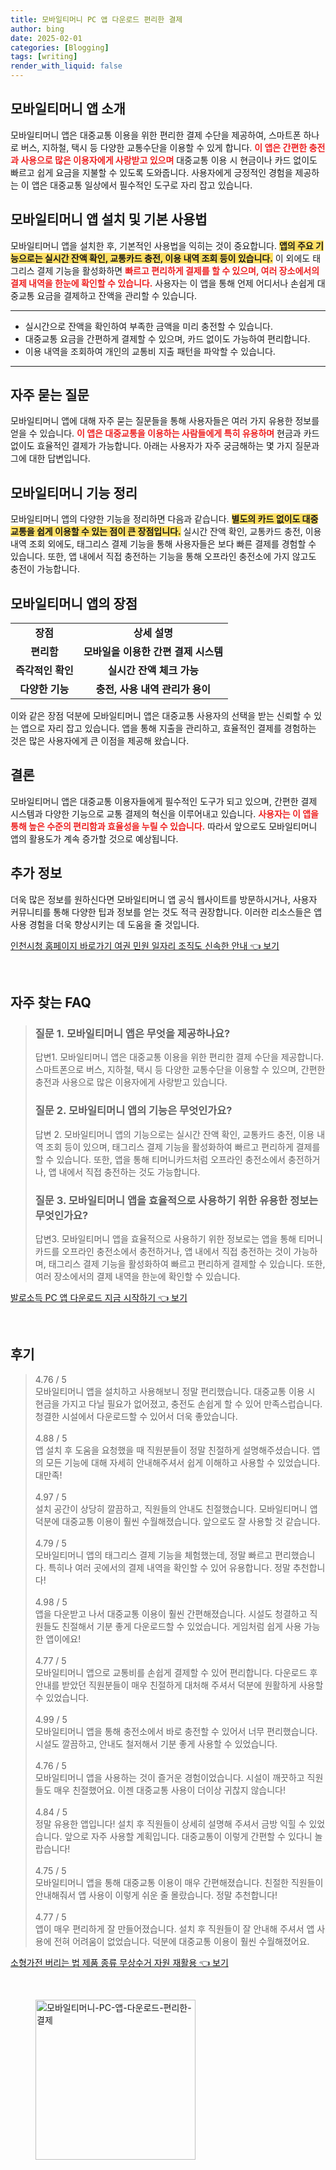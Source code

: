 ```yaml
---
title: 모바일티머니 PC 앱 다운로드 편리한 결제
author: bing
date: 2025-02-01
categories: [Blogging]
tags: [writing]
render_with_liquid: false
---
```



<h2 id='모바일티머니_app소개'>모바일티머니 앱 소개</h2>

<p>모바일티머니 앱은 대중교통 이용을 위한 편리한 결제 수단을 제공하여, 스마트폰 하나로 버스, 지하철, 택시 등 다양한 교통수단을 이용할 수 있게 합니다. <b><span style="color: #ee2323;">이 앱은 간편한 충전과 사용으로 많은 이용자에게 사랑받고 있으며</span></b> 대중교통 이용 시 현금이나 카드 없이도 빠르고 쉽게 요금을 지불할 수 있도록 도와줍니다. 사용자에게 긍정적인 경험을 제공하는 이 앱은 대중교통 일상에서 필수적인 도구로 자리 잡고 있습니다.</p>

<h2 id='모바일티머니_앱_설치_및_기본_사용법'>모바일티머니 앱 설치 및 기본 사용법</h2>

<p>모바일티머니 앱을 설치한 후, 기본적인 사용법을 익히는 것이 중요합니다. <b><span style="background-color: #ffe066;">앱의 주요 기능으로는 실시간 잔액 확인, 교통카드 충전, 이용 내역 조회 등이 있습니다.</span></b> 이 외에도 태그리스 결제 기능을 활성화하면 <b><span style="color: #ee2323;">빠르고 편리하게 결제를 할 수 있으며, 여러 장소에서의 결제 내역을 한눈에 확인할 수 있습니다.</span></b> 사용자는 이 앱을 통해 언제 어디서나 손쉽게 대중교통 요금을 결제하고 잔액을 관리할 수 있습니다.</p>

<hr />

<ul>
    <li>실시간으로 잔액을 확인하여 부족한 금액을 미리 충전할 수 있습니다.</li>
    <li>대중교통 요금을 간편하게 결제할 수 있으며, 카드 없이도 가능하여 편리합니다.</li>
    <li>이용 내역을 조회하여 개인의 교통비 지출 패턴을 파악할 수 있습니다.</li>
</ul>

<hr />

<h2 id='자주_묻는_질문'>자주 묻는 질문</h2>

<p>모바일티머니 앱에 대해 자주 묻는 질문들을 통해 사용자들은 여러 가지 유용한 정보를 얻을 수 있습니다. <b><span style="color: #ee2323;">이 앱은 대중교통을 이용하는 사람들에게 특히 유용하며</span></b> 현금과 카드 없이도 효율적인 결제가 가능합니다. 아래는 사용자가 자주 궁금해하는 몇 가지 질문과 그에 대한 답변입니다.</p>

<h2 id='모바일티머니_기능_정리'>모바일티머니 기능 정리</h2>

<p>모바일티머니 앱의 다양한 기능을 정리하면 다음과 같습니다. <b><span style="background-color: #ffe066;">별도의 카드 없이도 대중교통을 쉽게 이용할 수 있는 점이 큰 장점입니다.</span></b> 실시간 잔액 확인, 교통카드 충전, 이용 내역 조회 외에도, 태그리스 결제 기능을 통해 사용자들은 보다 빠른 결제를 경험할 수 있습니다. 또한, 앱 내에서 직접 충전하는 기능을 통해 오프라인 충전소에 가지 않고도 충전이 가능합니다.</p>

<h2 id='모바일티머니_앱의_장점'>모바일티머니 앱의 장점</h2>

<table>
    <tr>
        <td style="text-align: center; height: 17px;"><b>장점</b></td>
        <td style="text-align: center; height: 17px;"><b>상세 설명</b></td>
    </tr>
    <tr>
        <td style="text-align: center; height: 17px;"><b>편리함</b></td>
        <td style="text-align: center; height: 17px;"><b>모바일을 이용한 간편 결제 시스템</b></td>
    </tr>
    <tr>
        <td style="text-align: center; height: 17px;"><b>즉각적인 확인</b></td>
        <td style="text-align: center; height: 17px;"><b>실시간 잔액 체크 가능</b></td>
    </tr>
    <tr>
        <td style="text-align: center; height: 17px;"><b>다양한 기능</b></td>
        <td style="text-align: center; height: 17px;"><b>충전, 사용 내역 관리가 용이</b></td>
    </tr>
</table>

<p>이와 같은 장점 덕분에 모바일티머니 앱은 대중교통 사용자의 선택을 받는 신뢰할 수 있는 앱으로 자리 잡고 있습니다. 앱을 통해 지출을 관리하고, 효율적인 결제를 경험하는 것은 많은 사용자에게 큰 이점을 제공해 왔습니다.</p>

<h2 id='결론'>결론</h2>

<p>모바일티머니 앱은 대중교통 이용자들에게 필수적인 도구가 되고 있으며, 간편한 결제 시스템과 다양한 기능으로 교통 결제의 혁신을 이루어내고 있습니다. <b><span style="color: #ee2323;">사용자는 이 앱을 통해 높은 수준의 편리함과 효율성을 누릴 수 있습니다.</span></b> 따라서 앞으로도 모바일티머니 앱의 활용도가 계속 증가할 것으로 예상됩니다.</p>

<h2 id='추가_정보'>추가 정보</h2>

<p>더욱 많은 정보를 원하신다면 모바일티머니 앱 공식 웹사이트를 방문하시거나, 사용자 커뮤니티를 통해 다양한 팁과 정보를 얻는 것도 적극 권장합니다. 이러한 리소스들은 앱 사용 경험을 더욱 향상시키는 데 도움을 줄 것입니다.</p>


<p><a class="click-button" title="인천시청 홈페이지 바로가기 여권 민원 일자리 조직도 신속한 안내" href="https://purplelist.github.io/posts/%EC%9D%B8%EC%B2%9C%EC%8B%9C%EC%B2%AD-%ED%99%88%ED%8E%98%EC%9D%B4%EC%A7%80-%EB%B0%94%EB%A1%9C%EA%B0%80%EA%B8%B0-%EC%97%AC%EA%B6%8C-%EB%AF%BC%EC%9B%90-%EC%9D%BC%EC%9E%90%EB%A6%AC-%EC%A1%B0%EC%A7%81%EB%8F%84-%EC%8B%A0%EC%86%8D%ED%95%9C-%EC%95%88%EB%82%B4/" rel="dofollow">인천시청 홈페이지 바로가기 여권 민원 일자리 조직도 신속한 안내 👈 보기</a></p><br>
<h2 id='자주_찾는_FAQ'>자주 찾는 FAQ</h2>
<div itemscope="" itemtype="https://schema.org/FAQPage"> 
<blockquote> 
<div itemscope="" itemprop="mainEntity" itemtype="https://schema.org/Question"> 
<h3 itemprop="name">질문 1. 모바일티머니 앱은 무엇을 제공하나요?</h3> 
<div itemscope="" itemprop="acceptedAnswer" itemtype="https://schema.org/Answer"> 
<span itemprop="text"> 
<p>답변1. 모바일티머니 앱은 대중교통 이용을 위한 편리한 결제 수단을 제공합니다. 스마트폰으로 버스, 지하철, 택시 등 다양한 교통수단을 이용할 수 있으며, 간편한 충전과 사용으로 많은 이용자에게 사랑받고 있습니다.</p> 
</span> 
</div> 
</div> 
<div itemscope="" itemprop="mainEntity" itemtype="https://schema.org/Question"> 
<h3 itemprop="name">질문 2. 모바일티머니 앱의 기능은 무엇인가요?</h3> 
<div itemscope="" itemprop="acceptedAnswer" itemtype="https://schema.org/Answer"> 
<span itemprop="text"> 
<p>답변 2. 모바일티머니 앱의 기능으로는 실시간 잔액 확인, 교통카드 충전, 이용 내역 조회 등이 있으며, 태그리스 결제 기능을 활성화하여 빠르고 편리하게 결제를 할 수 있습니다. 또한, 앱을 통해 티머니카드처럼 오프라인 충전소에서 충전하거나, 앱 내에서 직접 충전하는 것도 가능합니다.</p> 
</span> 
</div> 
</div> 
<div itemscope="" itemprop="mainEntity" itemtype="https://schema.org/Question"> 
<h3 itemprop="name">질문 3. 모바일티머니 앱을 효율적으로 사용하기 위한 유용한 정보는 무엇인가요?</h3> 
<div itemscope="" itemprop="acceptedAnswer" itemtype="https://schema.org/Answer"> 
<span itemprop="text"> 
<p>답변3. 모바일티머니 앱을 효율적으로 사용하기 위한 정보로는 앱을 통해 티머니카드를 오프라인 충전소에서 충전하거나, 앱 내에서 직접 충전하는 것이 가능하며, 태그리스 결제 기능을 활성화하여 빠르고 편리하게 결제할 수 있습니다. 또한, 여러 장소에서의 결제 내역을 한눈에 확인할 수 있습니다.</p> 
</span> 
</div> 
</div> 
</blockquote> 
</div>
<p><a class="click-button" title="발로소득 PC 앱 다운로드 지금 시작하기" href="https://purplelist.github.io/posts/%EB%B0%9C%EB%A1%9C%EC%86%8C%EB%93%9D-PC-%EC%95%B1-%EB%8B%A4%EC%9A%B4%EB%A1%9C%EB%93%9C-%EC%A7%80%EA%B8%88-%EC%8B%9C%EC%9E%91%ED%95%98%EA%B8%B0/" rel="dofollow">발로소득 PC 앱 다운로드 지금 시작하기 👈 보기</a></p><br>
<h2 id='후기'>후기</h2>
<div itemscope itemtype="https://schema.org/Product">
  <blockquote>
  <div itemprop="review" itemscope itemtype="https://schema.org/Review">
      <div itemprop="reviewRating" itemscope itemtype="https://schema.org/Rating"> <span itemprop="ratingValue">4.76</span> / <span itemprop="bestRating">5</span> </div>
      <span itemprop="reviewBody">모바일티머니 앱을 설치하고 사용해보니 정말 편리했습니다. 대중교통 이용 시 현금을 가지고 다닐 필요가 없어졌고, 충전도 손쉽게 할 수 있어 만족스럽습니다. 청결한 시설에서 다운로드할 수 있어서 더욱 좋았습니다.</span>
  </div>
  <br>
  <div itemprop="review" itemscope itemtype="https://schema.org/Review">
      <div itemprop="reviewRating" itemscope itemtype="https://schema.org/Rating"> <span itemprop="ratingValue">4.88</span> / <span itemprop="bestRating">5</span> </div>
      <span itemprop="reviewBody">앱 설치 후 도움을 요청했을 때 직원분들이 정말 친절하게 설명해주셨습니다. 앱의 모든 기능에 대해 자세히 안내해주셔서 쉽게 이해하고 사용할 수 있었습니다. 대만족!</span>
  </div>
  <br>
  <div itemprop="review" itemscope itemtype="https://schema.org/Review">
      <div itemprop="reviewRating" itemscope itemtype="https://schema.org/Rating"> <span itemprop="ratingValue">4.97</span> / <span itemprop="bestRating">5</span> </div>
      <span itemprop="reviewBody">설치 공간이 상당히 깔끔하고, 직원들의 안내도 친절했습니다. 모바일티머니 앱 덕분에 대중교통 이용이 훨씬 수월해졌습니다. 앞으로도 잘 사용할 것 같습니다.</span>
  </div>
  <br>
  <div itemprop="review" itemscope itemtype="https://schema.org/Review">
      <div itemprop="reviewRating" itemscope itemtype="https://schema.org/Rating"> <span itemprop="ratingValue">4.79</span> / <span itemprop="bestRating">5</span> </div>
      <span itemprop="reviewBody">모바일티머니 앱의 태그리스 결제 기능을 체험했는데, 정말 빠르고 편리했습니다. 특히나 여러 곳에서의 결제 내역을 확인할 수 있어 유용합니다. 정말 추천합니다!</span>
  </div>
  <br>
  <div itemprop="review" itemscope itemtype="https://schema.org/Review">
      <div itemprop="reviewRating" itemscope itemtype="https://schema.org/Rating"> <span itemprop="ratingValue">4.98</span> / <span itemprop="bestRating">5</span> </div>
      <span itemprop="reviewBody">앱을 다운받고 나서 대중교통 이용이 훨씬 간편해졌습니다. 시설도 청결하고 직원들도 친절해서 기분 좋게 다운로드할 수 있었습니다. 게임처럼 쉽게 사용 가능한 앱이에요!</span>
  </div>
  <br>
  <div itemprop="review" itemscope itemtype="https://schema.org/Review">
      <div itemprop="reviewRating" itemscope itemtype="https://schema.org/Rating"> <span itemprop="ratingValue">4.77</span> / <span itemprop="bestRating">5</span> </div>
      <span itemprop="reviewBody">모바일티머니 앱으로 교통비를 손쉽게 결제할 수 있어 편리합니다. 다운로드 후 안내를 받았던 직원분들이 매우 친절하게 대처해 주셔서 덕분에 원활하게 사용할 수 있었습니다.</span>
  </div>
  <br>
  <div itemprop="review" itemscope itemtype="https://schema.org/Review">
      <div itemprop="reviewRating" itemscope itemtype="https://schema.org/Rating"> <span itemprop="ratingValue">4.99</span> / <span itemprop="bestRating">5</span> </div>
      <span itemprop="reviewBody">모바일티머니 앱을 통해 충전소에서 바로 충전할 수 있어서 너무 편리했습니다. 시설도 깔끔하고, 안내도 철저해서 기분 좋게 사용할 수 있었습니다.</span>
  </div>
  <br>
  <div itemprop="review" itemscope itemtype="https://schema.org/Review">
      <div itemprop="reviewRating" itemscope itemtype="https://schema.org/Rating"> <span itemprop="ratingValue">4.76</span> / <span itemprop="bestRating">5</span> </div>
      <span itemprop="reviewBody">모바일티머니 앱을 사용하는 것이 즐거운 경험이었습니다. 시설이 깨끗하고 직원들도 매우 친절했어요. 이젠 대중교통 사용이 더이상 귀찮지 않습니다!</span>
  </div>
  <br>
  <div itemprop="review" itemscope itemtype="https://schema.org/Review">
      <div itemprop="reviewRating" itemscope itemtype="https://schema.org/Rating"> <span itemprop="ratingValue">4.84</span> / <span itemprop="bestRating">5</span> </div>
      <span itemprop="reviewBody">정말 유용한 앱입니다! 설치 후 직원들이 상세히 설명해 주셔서 금방 익힐 수 있었습니다. 앞으로 자주 사용할 계획입니다. 대중교통이 이렇게 간편할 수 있다니 놀랍습니다!</span>
  </div>
  <br>
  <div itemprop="review" itemscope itemtype="https://schema.org/Review">
      <div itemprop="reviewRating" itemscope itemtype="https://schema.org/Rating"> <span itemprop="ratingValue">4.75</span> / <span itemprop="bestRating">5</span> </div>
      <span itemprop="reviewBody">모바일티머니 앱을 통해 대중교통 이용이 매우 간편해졌습니다. 친절한 직원들이 안내해줘서 앱 사용이 이렇게 쉬운 줄 몰랐습니다. 정말 추천합니다!</span>
  </div>
  <br>
  <div itemprop="review" itemscope itemtype="https://schema.org/Review">
      <div itemprop="reviewRating" itemscope itemtype="https://schema.org/Rating"> <span itemprop="ratingValue">4.77</span> / <span itemprop="bestRating">5</span> </div>
      <span itemprop="reviewBody">앱이 매우 편리하게 잘 만들어졌습니다. 설치 후 직원들이 잘 안내해 주셔서 앱 사용에 전혀 어려움이 없었습니다. 덕분에 대중교통 이용이 훨씬 수월해졌어요.</span>
  </div>
  </blockquote>
</div>
<p><a class="click-button" title="소형가전 버리는 법 제품 종류 무상수거 자원 재활용" href="https://purplelist.github.io/posts/%EC%86%8C%ED%98%95%EA%B0%80%EC%A0%84-%EB%B2%84%EB%A6%AC%EB%8A%94-%EB%B2%95-%EC%A0%9C%ED%92%88-%EC%A2%85%EB%A5%98-%EB%AC%B4%EC%83%81%EC%88%98%EA%B1%B0-%EC%9E%90%EC%9B%90-%EC%9E%AC%ED%99%9C%EC%9A%A9/" rel="dofollow">소형가전 버리는 법 제품 종류 무상수거 자원 재활용 👈 보기</a></p><br>
<figure class="image"><img src="https://purplelist.github.io/assets/img/thumbnail/모바일티머니-PC-앱-다운로드-편리한-결제.webp" alt="모바일티머니-PC-앱-다운로드-편리한-결제" width="256" height="256"></figure>